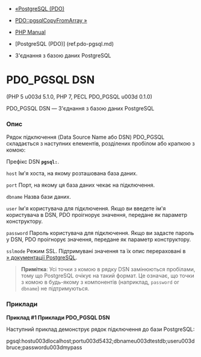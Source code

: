 - [«PostgreSQL (PDO)](ref.pdo-pgsql.md)
- [PDO::pgsqlCopyFromArray »](pdo.pgsqlcopyfromarray.md)

- [PHP Manual](index.md)
- [PostgreSQL (PDO)] (ref.pdo-pgsql.md)
- З'єднання з базою даних PostgreSQL

# PDO_PGSQL DSN

(PHP 5 u003d 5.1.0, PHP 7, PECL PDO_PGSQL u003d 0.1.0)

PDO_PGSQL DSN — З'єднання з базою даних PostgreSQL

### Опис

Рядок підключення (Data Source Name або DSN) PDO_PGSQL складається з
наступних елементів, розділених пробілом або крапкою з комою:

Префікс DSN
**`pgsql:`**.

`host`
Ім'я хоста, на якому розташована база даних.

`port`
Порт, на якому ця база даних чекає на підключення.

`dbname`
Назва бази даних.

`user`
Ім'я користувача для підключення. Якщо ви введете ім'я користувача в
DSN, PDO проігнорує значення, передане як параметр
конструктору.

`password`
Пароль користувача для підключення. Якщо ви задасте пароль у DSN, PDO
проігнорує значення, передане як параметр конструктору.

`sslmode`
Режим SSL. Підтримувані значення та їх опис перераховані в
[» документації
PostgreSQL](http://www.postgresql.org/docs/current/interactive/).

> **Примітка**: Усі точки з комою в рядку DSN замінюються пробілами,
> тому що PostgreSQL очікує на такий формат. Це означає, що точки з
> комою в будь-якому з компонентів (наприклад, `password` or `dbname`) не
> підтримуються.

### Приклади

**Приклад #1 Приклади PDO_PGSQL DSN**

Наступний приклад демонструє рядок підключення до бази PostgreSQL:

pgsql:hostu003dlocalhost;portu003d5432;dbnameu003dtestdb;useru003dbruce;passwordu003dmypass
